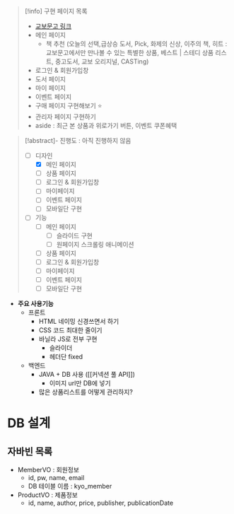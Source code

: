 
>[!info] 구현 페이지 목록
> - [교보문고 링크](https://www.kyobobook.co.kr/) 
> - 메인 페이지
> 	- 책 추천 (오늘의 선택,급상승 도서, Pick, 화제의 신상, 이주의 책, 히트 : 교보문고에서만 만나볼 수 있는 특별한 상품, 베스트 | 스테디 상품 리스트, 중고도서, 교보 오리지널, CASTing)
> - 로그인 & 회원가입창
> - 도서 페이지
> - 마이 페이지
> - 이벤트 페이지
> - 구매 페이지 구현해보기 ⭐
> - 관리자 페이지 구현하기
> - aside : 최근 본 상품과 위로가기 버튼, 이벤트 쿠폰혜택

>[!abstract]- 진행도 : 아직 진행하지 않음
> - [ ] 디자인
> 	- [x] 메인 페이지
> 	- [ ] 상품 페이지
> 	- [ ] 로그인 & 회원가입창 
> 	- [ ]  마이페이지
> 	- [ ] 이벤트 페이지
> 	- [ ] 모바일단 구현
> - [ ] 기능
> 	- [ ] 메인 페이지
> 		- [ ] 슬라이드 구현
> 		- [ ] 원페이지 스크롤링 애니메이션
> 	- [ ] 상품 페이지
> 	- [ ] 로그인 & 회원가입창 
> 	- [ ]  마이페이지
> 	- [ ] 이벤트 페이지
> 	- [ ] 모바일단 구현

- **주요 사용기능**
	- 프론트
		- HTML 네이밍 신경쓰면서 하기
		- CSS 코드 최대한 줄이기
		- 바닐라 JS로 전부 구현
			- 슬라이더
			- 헤더단 fixed
	- 백엔드
		- JAVA + DB 사용 ([[커넥션 풀 API]])
			- 이미지 url만 DB에 넣기
		- 많은 상품리스트를 어떻게 관리하지?

# DB 설계
## 자바빈 목록
- MemberVO : 회원정보
	- id, pw, name, email
	- DB 테이블 이름 : kyo_member
- ProductVO : 제품정보
	- id, name, author, price, publisher, publicationDate


